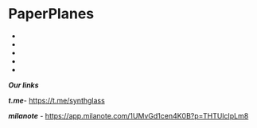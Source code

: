 <h1> PaperPlanes </h1>

-
-
-
-
-


***Our links***


***t.me***- https://t.me/synthglass

***milanote*** - https://app.milanote.com/1UMvGd1cen4K0B?p=THTUlcIpLm8

